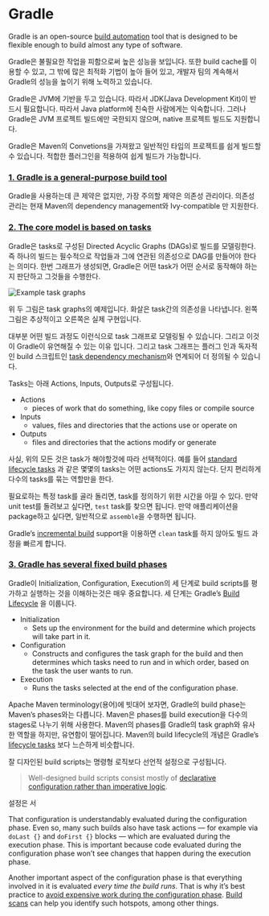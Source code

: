 # Gradle 

Gradle is an open-source [build automation](https://en.wikipedia.org/wiki/Build_automation) tool that is designed to be flexible enough to build almost any type of software. 

Gradle은 불필요한 작업을 피함으로써 높은 성능을 보입니다. 또한 build cache를 이용할 수 있고, 그 밖에 많은 최적화 기법이 높아 들어 있고, 개발자 팀의 계속해서 Gradle의 성능을 높이기 위해 노력하고 있습니다. 

Gradle은 JVM에 기반을 두고 있습니다. 따라서 JDK(Java Development Kit)이 반드시 필요합니다. 따라서 Java platform에 친숙한 사람에게는 익숙합니다. 그러나 Gradle은 JVM 프로젝트 빌드에만 국한되지 않으며, native 프로젝트 빌드도 지원합니다.

Gradle은 Maven의 Convetions을 가져왔고 일반적인 타입의 프로젝트를 쉽게 빌드할 수 있습니다. 적합한 플러그인을 적용하여 쉽게 빌드가 가능합니다. 


### [1. Gradle is a general-purpose build tool](https://docs.gradle.org/current/userguide/what_is_gradle.html#1_gradle_is_a_general_purpose_build_tool)

Gradle을 사용하는데 큰 제약은 없지만, 가장 주의할 제약은 의존성 관리이다. 의존성 관리는 현재 Maven의 dependency management와 Ivy-compatible 만 지원한다.


### [2. The core model is based on tasks](https://docs.gradle.org/current/userguide/what_is_gradle.html#the_core_model_is_based_on_tasks)

Gradle은 tasks로 구성된 Directed Acyclic Graphs (DAGs)로 빌드를 모델링한다. 즉 하나의 빌드는 필수적으로 작업들과 그에 연관된 의존성으로 DAG를 만들어야 한다는 의미다. 한번 그래프가 생성되면, Gradle은 어떤 task가 어떤 순서로 동작해야 하는지 판단하고 그것들을 수행한다. 

![Example task graphs](https://docs.gradle.org/current/userguide/img/task-dag-examples.png)

위 두 그림은 task graphs의 예제입니다. 화살은 task간의 의존성을 나타냅니다.
왼쪽 그림은 추상적이고 오른쪽은 실제 구현입니다.

대부분 어떤 빌드 과정도 이런식으로 task 그래프로 모델링될 수 있습니다. 그리고 이것이 Gradle이 유연해질 수 있는 이유 입니다. 그리고 task 그래프는 플러그 인과 독자적인 build 스크립트인 [task dependency mechanism](https://docs.gradle.org/current/userguide/tutorial_using_tasks.html#sec:task_dependencies)와 연계되어 더 정의될 수 있습니다. 


Tasks는 아래 Actions, Inputs, Outputs로 구성됩니다.
* Actions
	* pieces of work that do something, like copy files or compile source
* Inputs
	* values, files and directories that the actions use or operate on
* Outputs
	* files and directories that the actions modify or generate

사실, 위의 모든 것은 task가 해야할것에 따라 선택적이다. 예를 들어 [standard lifecycle tasks](https://docs.gradle.org/current/userguide/base_plugin.html#sec:base_tasks) 과 같은 몇몇의 tasks는 어떤 actions도 가지지 않는다. 단지 편리하게 다수의 tasks를 묶는 역할만을 한다. 

필요로하는 특정 task를 골라 돌리면, task를 정의하기 위한 시간을 아낄 수 있다. 만약 unit test를 돌려보고 싶다면, `test` task를 찾으면 됩니다. 만약 애플리케이션을 package하고 싶다면, 일반적으로 `assemble`을 수행하면 됩니다.

Gradle’s [incremental build](https://docs.gradle.org/current/userguide/more_about_tasks.html#sec:up_to_date_checks) support을 이용하면 `clean` task를 하지 않아도 빌드 과정을 빠르게 합니다. 

### [3. Gradle has several fixed build phases](https://docs.gradle.org/current/userguide/what_is_gradle.html#3_gradle_has_several_fixed_build_phases)

Gradle이  Initialization, Configuration, Execution의 세 단계로 build scripts를 평가하고 실행하는 것을 이해하는것은 매우 중요합니다. 세 단계는 Gradle’s  [Build Lifecycle](https://docs.gradle.org/current/userguide/build_lifecycle.html#build_lifecycle)
을 이룹니다. 

* Initialization
	* Sets up the environment for the build and determine which projects will take part in it.
* Configuration
	* Constructs and configures the task graph for the build and then determines which tasks need to run and in which order, based on the task the user wants to run.
* Execution
	* Runs the tasks selected at the end of the configuration phase.
    
Apache Maven terminology(용어)에 빗대어 보자면, Gradle의 build phase는 Maven’s phases와는 다릅니다. Maven은 phases를 build execution을 다수의 stages로 나누기 위해 사용한다. Maven의 phases를 Gradle의 task graph와 유사한 역할을 하지만, 유연함이 떨어집니다.
Maven의 build lifecycle의 개념은 Gradle’s  [lifecycle tasks](https://docs.gradle.org/current/userguide/base_plugin.html#sec:base_tasks) 보다 느슨하게 비슷합니다.

잘 디자인된 build scripts는 명령형 로직보다 선언적 설정으로 구성됩니다.
>Well-designed build scripts consist mostly of  [declarative configuration rather than imperative logic](https://docs.gradle.org/current/userguide/authoring_maintainable_build_scripts.html#sec:avoid_imperative_logic_in_scripts). 

설정은 서

That configuration is understandably evaluated during the configuration phase. Even so, many such builds also have task actions — for example via  `doLast {}`  and  `doFirst {}`  blocks — which are evaluated during the execution phase. This is important because code evaluated during the configuration phase won’t see changes that happen during the execution phase.

Another important aspect of the configuration phase is that everything involved in it is evaluated  _every time the build runs_. That is why it’s best practice to  [avoid expensive work during the configuration phase](https://docs.gradle.org/current/userguide/authoring_maintainable_build_scripts.html#sec:minimize_logic_executed_configuration_phase).  [Build scans](https://scans.gradle.com/)  can help you identify such hotspots, among other things.

###
<!--stackedit_data:
eyJoaXN0b3J5IjpbLTEyNjkzNTQsLTkwNTUyNDk0MiwtODUxMj
g4NzU1LDE5MjA2ODIzMDddfQ==
-->